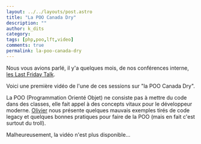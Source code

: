 ```yaml
---
layout: ../../layouts/post.astro
title: "La POO Canada Dry"
description: ""
author: k_dits 
category: 
tags: [php,poo,lft,video]
comments: true  
permalink: la-poo-canada-dry
---
```


Nous vous avions parlé, il y'a quelques mois, de nos conférences interne, [les Last Friday Talk](/organiser-des-conferences-technique-en-interne).

Voici une première vidéo de l'une de ces sessions sur "la POO Canada Dry".

La POO (Programmation Orienté Objet) ne consiste pas à mettre du code dans des classes, elle fait appel à des concepts vitaux pour le développeur moderne. [Olivier](https://twitter.com/omansour) nous présente quelques mauvais exemples tirés de code legacy et quelques bonnes pratiques pour faire de la POO (mais en fait c'est surtout du troll).

Malheureusement, la vidéo n'est plus disponible...

